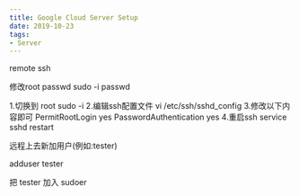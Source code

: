 ```yaml
---
title: Google Cloud Server Setup
date: 2019-10-23
tags:
- Server
---
```



remote ssh

修改root passwd
sudo -i
passwd

1.切换到 root
sudo -i
2.编辑ssh配置文件
vi /etc/ssh/sshd_config
3.修改以下内容即可
PermitRootLogin yes
PasswordAuthentication yes
4.重启ssh
service sshd restart

远程上去新加用户(例如:tester)

adduser tester

把 tester 加入 sudoer


